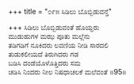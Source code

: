 +++
title = "೦೯೫ ಸಿಡಿಲು ಬೊಬ್ಬಿಡುವನ್ತೆ"

+++
ಸಿಡಿಲು ಬೊಬ್ಬಿಡುವಂತೆ ಹೊಯ್ದರು  
ಮುಡುಹುಗಳ ಮಝ ಪೂತು ಮಲ್ಲೆನು  
ತಡಿಗಡಿಗೆ ನೂಕಿದರು ಲವಣಿಯ ನೀಡಿ ಸಾರದಲಿ  
ತುಡುಕಲೀಯದೆ ತಿರುಗಿದರು ಗಡ  
ಬಡಿಸಿ ದಂಡೆಯೊಳೊತ್ತಿದರು ಸಮ  
ಚಡಿಸಿ ನಿಂದರು ನೀಲ ನಿಷಧಾಚಲಕೆ ಮಲೆವಂತೆ     ॥95॥